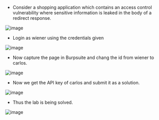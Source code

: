 - Consider a shopping application which contains an access control vulnerability where sensitive information is leaked in the body of a redirect response. 

![image](https://github.com/Akhilkj123/Portswigger/assets/65653010/2336aa2a-40f6-4d5f-80d4-92466b9959b4)

- Login as wiener using the credentials given

![image](https://github.com/Akhilkj123/Portswigger/assets/65653010/d02a4bd1-f559-4baf-8918-a15e8233c8bd)

- Now capture the page in Burpsuite and chang the id from wiener to carlos.

![image](https://github.com/Akhilkj123/Portswigger/assets/65653010/07b9bc8f-063e-4e8a-b2c2-0f84d6796152)

- Now we get the API key of carlos and submit it as a solution.

![image](https://github.com/Akhilkj123/Portswigger/assets/65653010/f254980a-59f8-472f-9878-b879a6233092)

- Thus the lab is being solved.

![image](https://github.com/Akhilkj123/Portswigger/assets/65653010/cd2ba4be-1940-4101-9c6a-c8a7ac8cdd4d)

